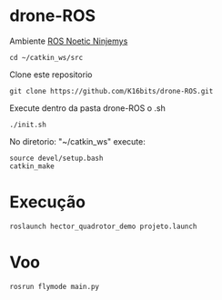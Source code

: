 # drone-ROS
Ambiente [ROS Noetic Ninjemys](http://wiki.ros.org/noetic)
```
cd ~/catkin_ws/src
```
Clone este repositorio <br/>
```
git clone https://github.com/K16bits/drone-ROS.git
```
Execute dentro da pasta drone-ROS o .sh
```
./init.sh
```


No diretorio: "~/catkin_ws" execute:
```
source devel/setup.bash
catkin_make
```
# Execução
```
roslaunch hector_quadrotor_demo projeto.launch
```
# Voo 
```
rosrun flymode main.py
```